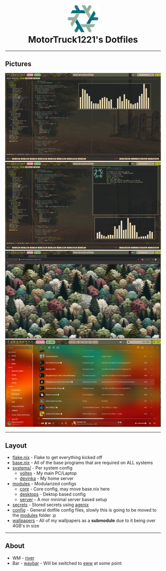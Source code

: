<h1 align="center">
    <img src="./.github/assets/nixos-logo.png" width="100px" />
    <br>
        MotorTruck1221's Dotfiles
    <br>
</h1>

---
## Pictures
<p align="center">
    <img src="./.github/assets/1.png" /> <br>
    <img src="./.github/assets/2.png" /> <br>
    <img src="./.github/assets/3.png" /> <br>
    <img src="./.github/assets/4.png" /> <br>
</p>

---
## Layout
 - [flake.nix](./flake.nix) - Flake to get everything kicked off
 - [base.nix](./base.nix) - All of the base programs that are required on ALL systems
 - [systems/](./systems/) - Per system config
    - [voltex](./sytstems/voltex) - My main PC/Laptop
    - [devinka](./systems/devinka) - My home server
- [modules](./modules) - Modularized configs
    - [core](./modules/core) - Core config, may move base.nix here
    - [desktops](./modules/desktops) - Dektop based config
    - [server](./modules/servers) - A mor minimal server based setup
- [secrets](./secrets) - Stored secrets using [agenix](https://github.com/ryantm/agenix)
- [config](./config) - General dotfile config files, slowly this is going to be moved to the [modules](./modules) folder :p
- [wallpapers](./wallpapers) - All of my wallpapers as a **submodule** due to it being over 4GB's in size
---
## About

- WM - [river](https://codeberg.org/river/river)
- Bar - [waybar](https://github.com/Alexays/wayber) - Will be switched to [eww](https://github.com/elkowar/eww) at some point

